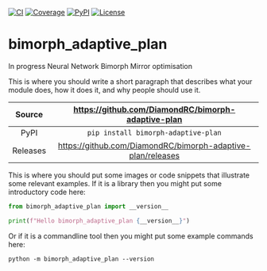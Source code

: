 [![CI](https://github.com/DiamondRC/bimorph-adaptive-plan/actions/workflows/ci.yml/badge.svg)](https://github.com/DiamondRC/bimorph-adaptive-plan/actions/workflows/ci.yml)
[![Coverage](https://codecov.io/gh/DiamondRC/bimorph-adaptive-plan/branch/main/graph/badge.svg)](https://codecov.io/gh/DiamondRC/bimorph-adaptive-plan)
[![PyPI](https://img.shields.io/pypi/v/bimorph-adaptive-plan.svg)](https://pypi.org/project/bimorph-adaptive-plan)
[![License](https://img.shields.io/badge/License-Apache%202.0-blue.svg)](https://www.apache.org/licenses/LICENSE-2.0)

# bimorph_adaptive_plan

In progress Neural Network Bimorph Mirror optimisation

This is where you should write a short paragraph that describes what your module does,
how it does it, and why people should use it.

Source          | <https://github.com/DiamondRC/bimorph-adaptive-plan>
:---:           | :---:
PyPI            | `pip install bimorph-adaptive-plan`
Releases        | <https://github.com/DiamondRC/bimorph-adaptive-plan/releases>

This is where you should put some images or code snippets that illustrate
some relevant examples. If it is a library then you might put some
introductory code here:

```python
from bimorph_adaptive_plan import __version__

print(f"Hello bimorph_adaptive_plan {__version__}")
```

Or if it is a commandline tool then you might put some example commands here:

```
python -m bimorph_adaptive_plan --version
```
